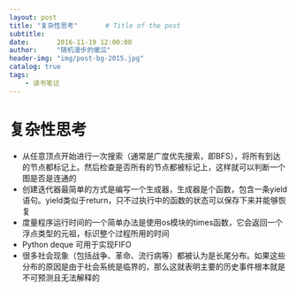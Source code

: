 ```yaml
---
layout: post
title: "复杂性思考"       # Title of the post
subtitle:
date:       2016-11-19 12:00:00
author:     "随机漫步的傻瓜"
header-img: "img/post-bg-2015.jpg"
catalog: true
tags:
    - 读书笔记
---
```


# 复杂性思考

- 从任意顶点开始进行一次搜索（通常是广度优先搜索，即BFS），将所有到达的节点都标记上。然后检查是否所有的节点都被标记上，这样就可以判断一个图是否是连通的
- 创建迭代器最简单的方式是编写一个生成器，生成器是个函数，包含一条yield语句。yield类似于return，只不过执行中的函数的状态可以保存下来并能够恢复
- 度量程序运行时间的一个简单办法是使用os模块的times函数，它会返回一个浮点类型的元祖，标识整个过程所用的时间
- Python deque 可用于实现FIFO
- 很多社会现象（包括战争、革命、流行病等）都被认为是长尾分布。如果这些分布的原因是由于社会系统是临界的，那么这就表明主要的历史事件根本就是不可预测且无法解释的

